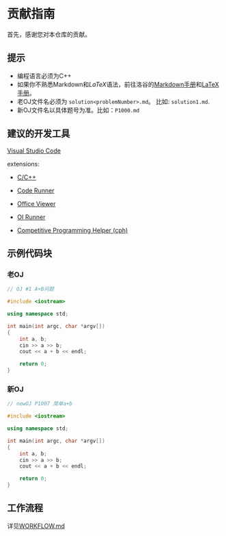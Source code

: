 # 贡献指南

首先，感谢您对本仓库的贡献。

## 提示

- 编程语言必须为C++
- 如果你不熟悉Markdown和$LaTeX$语法，前往洛谷的[Markdown手册](https://help.luogu.com.cn/rules/academic/handbook/markdown)和[LaTeX手册](https://help.luogu.com.cn/rules/academic/handbook/latex)。
- 老OJ文件名必须为 `solution<problemNumber>.md`。 比如: `solution1.md`.
- 新OJ文件名以具体题号为准。比如：`P1000.md`

## 建议的开发工具

[Visual Studio Code](https://code.visualstudio.com/)

extensions:

- [C/C++](https://marketplace.visualstudio.com/items?itemName=ms-vscode.cpptools)

- [Code Runner](https://marketplace.visualstudio.com/items?itemName=formulahendry.code-runner)

- [Office Viewer](https://marketplace.visualstudio.com/items?itemName=cweijan.vscode-office)

- [OI Runner](https://marketplace.visualstudio.com/items?itemName=CmdBlock.oi-runner)

- [Competitive Programming Helper (cph)](https://marketplace.visualstudio.com/items?itemName=DivyanshuAgrawal.competitive-programming-helper)

## 示例代码块

### 老OJ

```cpp
// OJ #1 A+B问题

#include <iostream>

using namespace std;

int main(int argc, char *argv[])
{
    int a, b;
    cin >> a >> b;
    cout << a + b << endl;

    return 0;
}

```

### 新OJ

```cpp
// newOJ P1007 简单a+b

#include <iostream>

using namespace std;

int main(int argc, char *argv[])
{
    int a, b;
    cin >> a >> b;
    cout << a + b << endl;

    return 0;
}

```

## 工作流程

详见[WORKFLOW.md](./WORKFLOW.md)
